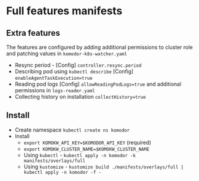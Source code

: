 # Full features manifests 
## Extra features
The features are configured by adding additional permissions to cluster role and patching values in `komodor-k8s-watcher.yaml`
* Resync period - [Config] `controller.resync.period`
* Describing pod using `kubectl describe` [Config] `enableAgentTaskExecution=true`
* Reading pod logs [Config] `allowReadingPodLogs=true` and additional permissions in `logs-reader.yaml`
* Collecting history on installation `collectHistory=true`

## Install
* Create namespace `kubectl create ns komodor`
* Install
  * `export KOMOKW_API_KEY=$KOMODOR_API_KEY` (required)
  * `export KOMOKW_CLUSTER_NAME=$KOMOKW_CLUSTER_NAME`
  * Using `kubectl` - `kubectl apply -n komodor -k manifests/overlays/full`
  * Using `kustomize` - `kustomize build ./manifests/overlays/full | kubectl apply -n komodor -f -`